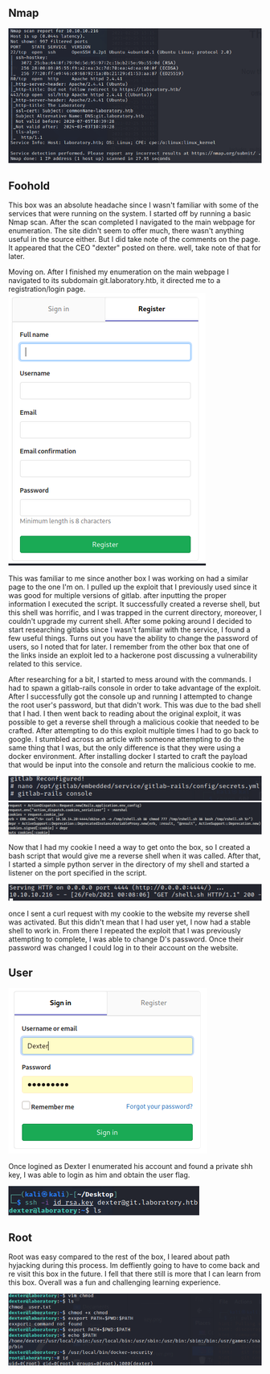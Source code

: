 ## Nmap 

![namp](/laboratory/images/nmap.png)

## Foohold

This box was an absolute headache since I wasn't familiar with some of the services that were running on the system. I started off by running a basic Nmap scan. After the scan completed I navigated to the main webpage for enumeration. The site didn't seem to offer much, there wasn't anything useful in the source either. But I did take note of the comments on the page. It appeared that the CEO "dexter" posted on there. well, take note of that for later.

Moving on. After I finished my enumeration on the main webpage I navigated to its subdomain git.laboratory.htb, it directed me to a registration/login page.
![registration](/laboratory/images/register.png)

This was familiar to me since another box I was working on had a similar page to the one I'm on. I pulled up the exploit that I previously used since it was good for multiple versions of gitlab. after inputting the proper information I executed the script. It successfully created a reverse shell, but this shell was horrific, and I was trapped in the current directory, moreover, I couldn't upgrade my current shell. After some poking around I decided to start researching gitlabs since I wasn't familiar with the service, I found a few useful things. Turns out you have the ability to change the password of users, so I noted that for later. I remember from the other box that one of the links inside an exploit led to a hackerone post discussing a vulnerability related to this service.

After researching for a bit, I started to mess around with the commands. I had to spawn a gitlab-rails console in order to take advantage of the exploit. After I successfully got the console up and running I attempted to change the root user's password, but that didn't work. This was due to the bad shell that I had. I then went back to reading about the original exploit, it was possible to get a reverse shell through a malicious cookie that needed to be crafted. After attempting to do this exploit multiple times I had to go back to google. I stumbled across an article with someone attempting to do the same thing that I was, but the only difference is that they were using a docker environment. After installing docker I started to craft the payload that would be input into the console and return the malicious cookie to me. 

![Rails](/laboratory/images/rails.png)
![payload](/laboratory/images/properpayload.png)
 
Now that I had my cookie I need a way to get onto the box, so I created a bash script that would give me a reverse shell when it was called. After that, I started a simple python server in the directory of my shell and started a listener on the port specified in the script. 

![Server](/laboratory/images/pythonserver.png)

once I sent a curl request with my cookie to the website my reverse shell was activated. But this didn't mean that I had user yet, I now had a stable shell to work in. From there I repeated the exploit that I was previously attempting to complete, I was able to change D's password. Once their password was changed I could log in to their account on the website. 

## User

![Dexter](/laboratory/images/dexterlogin.png)

Once logined as Dexter I enumerated his account and found a private shh key, I was able to login as him and obtain the user flag.

![User](/laboratory/images/user.png)

## Root

Root was easy compared to the rest of the box, I leared about path hyjacking during this process. Im deffiently going to have to come back and re visit this box in the future. I fell that there still is more that I can learn from this box. Overall was a fun and challenging learning experience. 

![Root](/laboratory/images/path.png)
